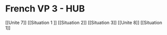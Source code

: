 # French VP 3 - HUB
[[Unite 7]]
	[[Situation 1 ]]
	[[Situation 2]]
	[[Situation 3]]
[[Unite 8]]
	[[Situation 1]]
	
